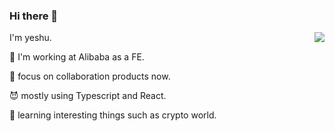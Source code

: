 ### Hi there 👋

<img align="right" src="https://github-readme-stats.vercel.app/api?username=xdlrt&show_icons=true&icon_color=CE1D2D&text_color=718096&bg_color=ffffff&hide_title=true" />

<!--
**xdlrt/xdlrt** is a ✨ _special_ ✨ repository because its `README.md` (this file) appears on your GitHub profile.

Here are some ideas to get you started:

- 🔭 I’m currently working on ...
- 🌱 I’m currently learning ...
- 👯 I’m looking to collaborate on ...
- 🤔 I’m looking for help with ...
- 💬 Ask me about ...
- 📫 How to reach me: ...
- 😄 Pronouns: ...
- ⚡ Fun fact: ...
-->
I'm yeshu.

:star2: I'm working at Alibaba as a FE.

:sunrise: focus on collaboration products now.

:smiling_imp: mostly using Typescript and React.

:rice: learning interesting things such as crypto world.
